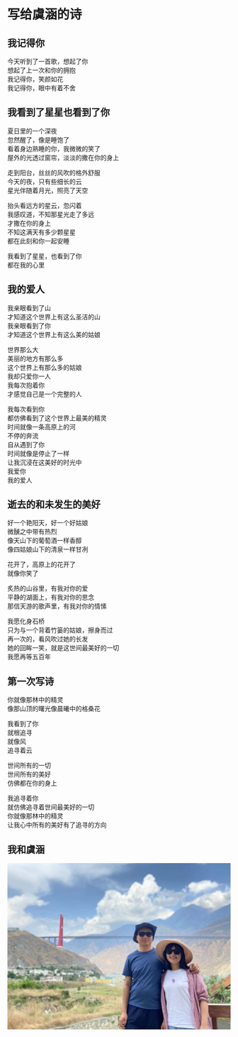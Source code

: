# 写给虞涵的诗

## 我记得你

今天听到了一首歌，想起了你  
想起了上一次和你的拥抱  
我记得你，笑颜如花  
我记得你，眼中有着不舍  



## 我看到了星星也看到了你

夏日里的一个深夜  
忽然醒了，像是睡饱了  
看着身边熟睡的你，我微微的笑了  
屋外的光透过窗帘，淡淡的撒在你的身上  



走到阳台，丝丝的风吹的格外舒服  
今天的夜，只有些细长的云  
星光伴随着月光，照亮了天空  




抬头看远方的星云，忽闪着  
我感叹道，不知那星光走了多远  
才撒在你的身上  
不知这满天有多少颗星星  
都在此刻和你一起安睡  




我看到了星星，也看到了你  
都在我的心里  


## 我的爱人

我亲眼看到了山  
才知道这个世界上有这么圣洁的山  
我亲眼看到了你  
才知道这个世界上有这么美的姑娘  




世界那么大  
美丽的地方有那么多  
这个世界上有那么多的姑娘  
我却只爱你一人  
我每次抱着你  
才感觉自己是一个完整的人  




我每次看到你  
都仿佛看到了这个世界上最美的精灵  
时间就像一条高原上的河  
不停的奔流  
自从遇到了你  
时间就像是停止了一样  
让我沉浸在这美好的时光中  
我爱你  
我的爱人  

## 逝去的和未发生的美好

好一个艳阳天，好一个好姑娘  
微醺之中带有热烈  
像天山下的葡萄酒一样香醇  
像四姑娘山下的清泉一样甘冽  




花开了，高原上的花开了  
就像你笑了  




炙热的山谷里，有我对你的爱  
平静的湖面上，有我对你的思念  
那信天游的歌声里，有我对你的情愫  




我愿化身石桥  
只为与一个背着竹篓的姑娘，擦身而过  
再一次的，看风吹过她的长发  
她的回眸一笑，就是这世间最美好的一切  
我愿再等五百年  


## 第一次写诗
你就像那林中的精灵  
像那山顶的曙光像晨曦中的格桑花  



我看到了你  
就根追寻  
就像风  
追寻着云  



世间所有的一切  
世间所有的美好  
仿佛都在你的身上  



我追寻着你  
就仿佛追寻着世间最美好的一切  
你就像那林中的精灵  
让我心中所有的美好有了追寻的方向  

## 我和虞涵	
![](https://raw.githubusercontent.com/woshiyjy/image/main/20250220212656.png)

